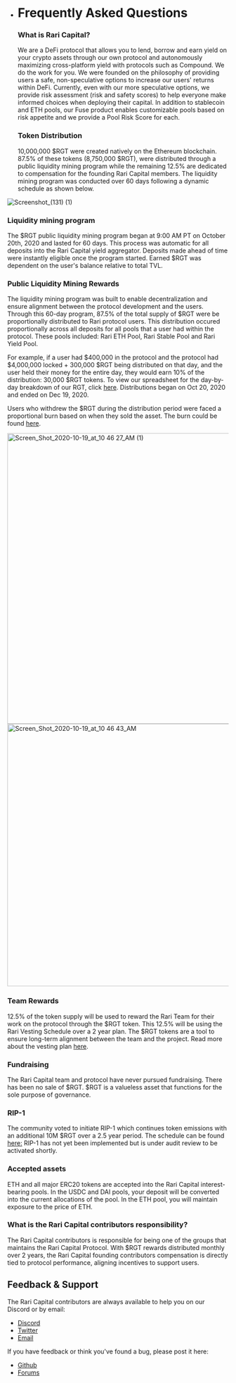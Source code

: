 
- # Frequently Asked Questions

  ### What is Rari Capital?

  We are a DeFi protocol that allows you to lend, borrow and earn yield on your crypto assets through our own protocol and autonomously maximizing cross-platform yield with protocols such as Compound.  We do the work for you.  We were founded on the philosophy of providing users a safe, non-speculative options to increase our users' returns within DeFi.  Currently, even with our more speculative options, we provide risk assessment (risk and safety scores) to help everyone make informed choices when deploying their capital. In addition to stablecoin and ETH pools, our Fuse product enables customizable pools based on risk appetite and we provide a Pool Risk Score for each.

  ### Token Distribution

  10,000,000 $RGT were created natively on the Ethereum blockchain. 87.5% of these tokens (8,750,000 $RGT), were distributed through a public liquidity mining program while the remaining 12.5% are dedicated to compensation for the founding Rari Capital members. The liquidity mining program was conducted over 60 days following a dynamic schedule as shown below.

![Screenshot_(131) (1)](https://user-images.githubusercontent.com/50163445/123557865-213a0600-d748-11eb-988e-6e1b22a11abb.png)

  ### Liquidity mining program

  The $RGT public liquidity mining program began at 9:00 AM PT on October 20th, 2020 and lasted for 60 days. This process was automatic for all deposits into the Rari Capital yield aggregator. Deposits made ahead of time were instantly eligible once the program started. Earned $RGT was dependent on the user's balance relative to total TVL.


  ### Public Liquidity Mining Rewards

  The liquidity mining program was built to enable decentralization and ensure alignment between the protocol development and the users. Through this 60-day program, 87.5% of the total supply of $RGT were be proportionally distributed to Rari protocol users. This distribution occured proportionally across all deposits for all pools that a user had within the protocol. These pools included: Rari ETH Pool, Rari Stable Pool and Rari Yield Pool.

  For example, if a user had $400,000 in the protocol and the protocol had $4,000,000 locked + 300,000 $RGT being distributed on that day, and the user held their money for the entire day, they would earn 10% of the distribution: 30,000 $RGT tokens. To view our spreadsheet for the day-by-day breakdown of our RGT, click [here](https://docs.google.com/spreadsheets/d/1qXDQB7OgGbWgvcUZv9AbNFsKdViPjlyQiQ8FqcQTUlU/edit?usp=sharing). Distributions began on Oct 20, 2020 and ended on Dec 19, 2020.

  Users who withdrew the $RGT during the distribution period were faced a proportional burn based on when they sold the asset. The burn could be found [here](https://docs.google.com/spreadsheets/d/1CVD4VmYWtAg3sXdlQYpZAu7nhSAe2ATmOLQRFjMwBHs/edit#gid=0).
  
  <img width="661" alt="Screen_Shot_2020-10-19_at_10 46 27_AM (1)" src="https://user-images.githubusercontent.com/50163445/123557870-2f882200-d748-11eb-93ee-ea121c1ae069.png">
<img width="597" alt="Screen_Shot_2020-10-19_at_10 46 43_AM" src="https://user-images.githubusercontent.com/50163445/123557872-357e0300-d748-11eb-8821-84d1ce13d6b6.png">


  ### Team Rewards

  12.5% of the token supply will be used to reward the Rari Team for their work on the protocol through the $RGT token. This 12.5% will be using the Rari Vesting Schedule over a 2 year plan. The $RGT tokens are a tool to ensure long-term alignment between the team and the project. Read more about the vesting plan [here](https://medium.com/rari-capital/an-updated-take-on-vesting-8b3aa8c3a902).

  ### Fundraising

  The Rari Capital team and protocol have never pursued fundraising. There has been no sale of $RGT. $RGT is a valueless asset that functions for the sole purpose of governance.

  ### RIP-1

  The community voted to initiate RIP-1 which continues token emissions with an additional 10M $RGT over a 2.5 year period. The schedule can be found [here:](https://docs.google.com/spreadsheets/d/1tDHhf2oCUCJKUNrPJgFerEGePIJgVlfvjmtmOlhDf7I/edit#gid=0.) RIP-1 has not yet been implemented but is under audit review to be activated shortly.

  ### Accepted assets

  ETH and all major ERC20 tokens are accepted into the Rari Capital interest-bearing pools. In the USDC and DAI pools, your deposit will be converted into the current allocations of the pool. In the ETH pool, you will maintain exposure to the price of ETH.

  ### What is the Rari Capital contributors responsibility?

  The Rari Capital contributors is responsible for being one of the groups that maintains the Rari Capital Protocol. With $RGT rewards distributed monthly over 2 years, the Rari Capital founding contributors compensation is directly tied to protocol performance, aligning incentives to support users.

  ## Feedback & Support

  The Rari Capital contributors are always available to help you on our Discord or by email:

  - [Discord]([http://discord.gg/mtb6W57Ap6](https://t.co/nGY7gkihfQ?amp=1))
  - [Twitter](https://twitter.com/RariCapital)
  - [Email](help@rari.capital)

  If you have feedback or think you've found a bug, please post it here:

  - [Github](https://github.com/Rari-Capital)
  - [Forums](forums.rari.capital)

